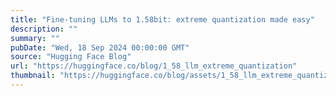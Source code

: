 ```yaml
---
title: "Fine-tuning LLMs to 1.58bit: extreme quantization made easy"
description: ""
summary: ""
pubDate: "Wed, 18 Sep 2024 00:00:00 GMT"
source: "Hugging Face Blog"
url: "https://huggingface.co/blog/1_58_llm_extreme_quantization"
thumbnail: "https://huggingface.co/blog/assets/1_58_llm_extreme_quantization/thumbnail.png"
---
```


